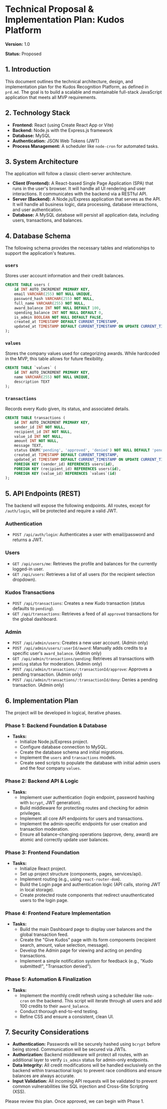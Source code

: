 # Technical Proposal & Implementation Plan: Kudos Platform

**Version:** 1.0

**Status:** Proposed

## 1. Introduction

This document outlines the technical architecture, design, and implementation plan for the Kudos Recognition Platform, as defined in `prd.md`. The goal is to build a scalable and maintainable full-stack JavaScript application that meets all MVP requirements.

## 2. Technology Stack

- **Frontend:** React (using Create React App or Vite)
- **Backend:** Node.js with the Express.js framework
- **Database:** MySQL
- **Authentication:** JSON Web Tokens (JWT)
- **Process Management:** A scheduler like `node-cron` for automated tasks.

## 3. System Architecture

The application will follow a classic client-server architecture.

- **Client (Frontend):** A React-based Single Page Application (SPA) that runs in the user's browser. It will handle all UI rendering and user interactions. It communicates with the backend via a RESTful API.
- **Server (Backend):** A Node.js/Express application that serves as the API. It will handle all business logic, data processing, database interactions, and user authentication.
- **Database:** A MySQL database will persist all application data, including users, transactions, and balances.



## 4. Database Schema

The following schema provides the necessary tables and relationships to support the application's features.

### `users`

Stores user account information and their credit balances.

```sql
CREATE TABLE users (
    id INT AUTO_INCREMENT PRIMARY KEY,
    email VARCHAR(255) NOT NULL UNIQUE,
    password_hash VARCHAR(255) NOT NULL,
    full_name VARCHAR(255) NOT NULL,
    award_balance INT NOT NULL DEFAULT 100,
    spending_balance INT NOT NULL DEFAULT 0,
    is_admin BOOLEAN NOT NULL DEFAULT FALSE,
    created_at TIMESTAMP DEFAULT CURRENT_TIMESTAMP,
    updated_at TIMESTAMP DEFAULT CURRENT_TIMESTAMP ON UPDATE CURRENT_TIMESTAMP
);
```

### `values`

Stores the company values used for categorizing awards. While hardcoded in the MVP, this table allows for future flexibility.

```sql
CREATE TABLE `values` (
    id INT AUTO_INCREMENT PRIMARY KEY,
    name VARCHAR(255) NOT NULL UNIQUE,
    description TEXT
);
```

### `transactions`

Records every Kudo given, its status, and associated details.

```sql
CREATE TABLE transactions (
    id INT AUTO_INCREMENT PRIMARY KEY,
    sender_id INT NOT NULL,
    recipient_id INT NOT NULL,
    value_id INT NOT NULL,
    amount INT NOT NULL,
    message TEXT,
    status ENUM('pending', 'approved', 'denied') NOT NULL DEFAULT 'pending',
    created_at TIMESTAMP DEFAULT CURRENT_TIMESTAMP,
    updated_at TIMESTAMP DEFAULT CURRENT_TIMESTAMP ON UPDATE CURRENT_TIMESTAMP,
    FOREIGN KEY (sender_id) REFERENCES users(id),
    FOREIGN KEY (recipient_id) REFERENCES users(id),
    FOREIGN KEY (value_id) REFERENCES `values`(id)
);
```

## 5. API Endpoints (REST)

The backend will expose the following endpoints. All routes, except for `/auth/login`, will be protected and require a valid JWT.

### Authentication
- `POST /api/auth/login`: Authenticates a user with email/password and returns a JWT.

### Users
- `GET /api/users/me`: Retrieves the profile and balances for the currently logged-in user.
- `GET /api/users`: Retrieves a list of all users (for the recipient selection dropdown).

### Kudos Transactions
- `POST /api/transactions`: Creates a new Kudo transaction (status defaults to `pending`).
- `GET /api/transactions`: Retrieves a feed of all `approved` transactions for the global dashboard.

### Admin
- `POST /api/admin/users`: Creates a new user account. (Admin only)
- `POST /api/admin/users/:userId/award`: Manually adds credits to a specific user's `award_balance`. (Admin only)
- `GET /api/admin/transactions/pending`: Retrieves all transactions with `pending` status for moderation. (Admin only)
- `POST /api/admin/transactions/:transactionId/approve`: Approves a pending transaction. (Admin only)
- `POST /api/admin/transactions/:transactionId/deny`: Denies a pending transaction. (Admin only)

## 6. Implementation Plan

The project will be developed in logical, iterative phases.

### Phase 1: Backend Foundation & Database
- **Tasks:**
    - Initialize Node.js/Express project.
    - Configure database connection to MySQL.
    - Create the database schema and initial migrations.
    - Implement the `users` and `transactions` models.
    - Create seed scripts to populate the database with initial admin users and the four company `values`.

### Phase 2: Backend API & Logic
- **Tasks:**
    - Implement user authentication (login endpoint, password hashing with `bcrypt`, JWT generation).
    - Build middleware for protecting routes and checking for admin privileges.
    - Implement all core API endpoints for users and transactions.
    - Implement the admin-specific endpoints for user creation and transaction moderation.
    - Ensure all balance-changing operations (approve, deny, award) are atomic and correctly update user balances.

### Phase 3: Frontend Foundation
- **Tasks:**
    - Initialize React project.
    - Set up project structure (components, pages, services/api).
    - Implement routing (e.g., using `react-router-dom`).
    - Build the Login page and authentication logic (API calls, storing JWT in local storage).
    - Create protected route components that redirect unauthenticated users to the login page.

### Phase 4: Frontend Feature Implementation
- **Tasks:**
    - Build the main Dashboard page to display user balances and the global transaction feed.
    - Create the "Give Kudos" page with its form components (recipient search, amount, value selection, message).
    - Develop the Admin page for viewing and acting on pending transactions.
    - Implement a simple notification system for feedback (e.g., "Kudo submitted!", "Transaction denied").

### Phase 5: Automation & Finalization
- **Tasks:**
    - Implement the monthly credit refresh using a scheduler like `node-cron` on the backend. This script will iterate through all users and add 100 credits to their `award_balance`.
    - Conduct thorough end-to-end testing.
    - Refine CSS and ensure a consistent, clean UI.

## 7. Security Considerations

- **Authentication:** Passwords will be securely hashed using `bcrypt` before being stored. Communication will be secured via JWTs.
- **Authorization:** Backend middleware will protect all routes, with an additional layer to verify `is_admin` status for admin-only endpoints.
- **Data Integrity:** All credit modifications will be handled exclusively on the backend within transactional logic to prevent race conditions and ensure balances are always accurate.
- **Input Validation:** All incoming API requests will be validated to prevent common vulnerabilities like SQL injection and Cross-Site Scripting (XSS).

Please review this plan. Once approved, we can begin with Phase 1.